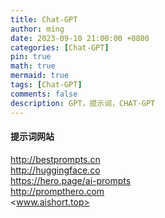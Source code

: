 ```yaml
---
title: Chat-GPT
author: ming
date: 2023-09-10 21:00:00 +0800
categories: [Chat-GPT]
pin: true
math: true
mermaid: true
tags: [Chat-GPT]
comments: false
description: GPT，提示词，CHAT-GPT
---
```


#### 提示词网站
<http://bestprompts.cn> <br />
<http://huggingface.co> <br />
<https://hero.page/ai-prompts> <br />
<http://prompthero.com> <br />
<www.aishort.top>
